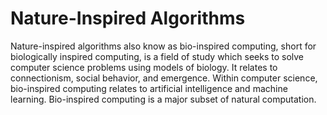# Nature-Inspired Algorithms
Nature-inspired algorithms also know as bio-inspired computing, short for biologically inspired computing, is a field of study which seeks to solve computer science problems using models of biology. It relates to connectionism, social behavior, and emergence. Within computer science, bio-inspired computing relates to artificial intelligence and machine learning. Bio-inspired computing is a major subset of natural computation.
